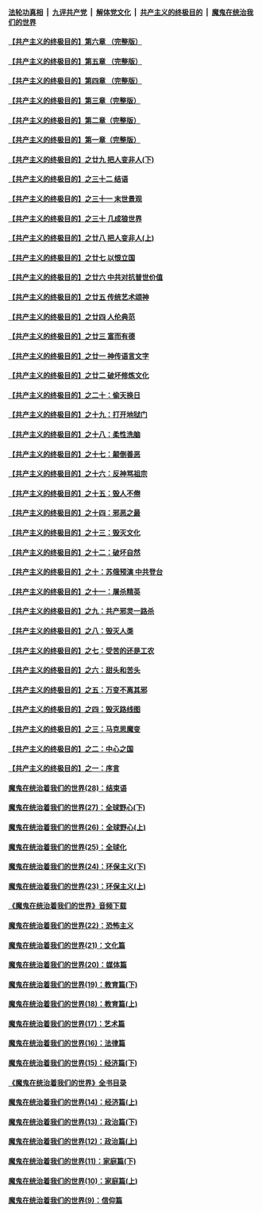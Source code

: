 

####  [法轮功真相](../../../../basic/blob/master/README.md?t=03312330) &nbsp;|&nbsp; [九评共产党](../../../../9ping.md/blob/master/README.md?t=03312330) &nbsp;|&nbsp; [解体党文化](../../../../jtdwh.md/blob/master/README.md?t=03312330)  &nbsp;|&nbsp; [共产主义的终极目的](../../../../gczydzjmd.md/blob/master/README.md?t=03312330) &nbsp;|&nbsp; [魔鬼在统治我们的世界](../../../../mgztzwmdsj.md/blob/master/README.md?t=03312330) 

#### [【共产主义的终极目的】第六章 （完整版）](../pages/nsc422/n11428913.md?t=03312330) 

#### [【共产主义的终极目的】第五章 （完整版）](../pages/nsc422/n11428912.md?t=03312330) 

#### [【共产主义的终极目的】第四章 （完整版）](../pages/nsc422/n11428907.md?t=03312330) 

#### [【共产主义的终极目的】第三章（完整版）](../pages/nsc422/n11428848.md?t=03312330) 

#### [【共产主义的终极目的】第二章（完整版）](../pages/nsc422/n11428831.md?t=03312330) 

#### [【共产主义的终极目的】第一章（完整版）](../pages/nsc422/n11417651.md?t=03312330) 

#### [【共产主义的终极目的】之廿九 把人变非人(下)](../pages/nsc422/n11344140.md?t=03312330) 

#### [【共产主义的终极目的】之三十二 结语](../pages/nsc422/n11360535.md?t=03312330) 

#### [【共产主义的终极目的】之三十一 末世景观](../pages/nsc422/n11351129.md?t=03312330) 

#### [【共产主义的终极目的】之三十 几成狼世界](../pages/nsc422/n11348280.md?t=03312330) 

#### [【共产主义的终极目的】之廿八 把人变非人(上)](../pages/nsc422/n11340492.md?t=03312330) 

#### [【共产主义的终极目的】之廿七 以恨立国](../pages/nsc422/n11336944.md?t=03312330) 

#### [【共产主义的终极目的】之廿六 中共对抗普世价值](../pages/nsc422/n11324785.md?t=03312330) 

#### [【共产主义的终极目的】之廿五 传统艺术颂神](../pages/nsc422/n11296396.md?t=03312330) 

#### [【共产主义的终极目的】之廿四 人伦典范](../pages/nsc422/n11296397.md?t=03312330) 

#### [【共产主义的终极目的】之廿三 富而有德](../pages/nsc422/n11283598.md?t=03312330) 

#### [【共产主义的终极目的】之廿一 神传语言文字](../pages/nsc422/n11263265.md?t=03312330) 

#### [【共产主义的终极目的】之廿二 破坏修炼文化](../pages/nsc422/n11245728.md?t=03312330) 

#### [【共产主义的终极目的】之二十：偷天换日](../pages/nsc422/n11238846.md?t=03312330) 

#### [【共产主义的终极目的】之十九：打开地狱门](../pages/nsc422/n11206376.md?t=03312330) 

#### [【共产主义的终极目的】之十八：柔性洗脑](../pages/nsc422/n11199994.md?t=03312330) 

#### [【共产主义的终极目的】之十七：颠倒善恶](../pages/nsc422/n11179782.md?t=03312330) 

#### [【共产主义的终极目的】之十六：反神骂祖宗](../pages/nsc422/n11166798.md?t=03312330) 

#### [【共产主义的终极目的】之十五：毁人不倦](../pages/nsc422/n11166792.md?t=03312330) 

#### [【共产主义的终极目的】之十四：邪恶之最](../pages/nsc422/n11150249.md?t=03312330) 

#### [【共产主义的终极目的】之十三：毁灭文化](../pages/nsc422/n11135227.md?t=03312330) 

#### [【共产主义的终极目的】之十二：破坏自然](../pages/nsc422/n11135214.md?t=03312330) 

#### [【共产主义的终极目的】之十：苏俄预演 中共登台](../pages/nsc422/n11118424.md?t=03312330) 

#### [【共产主义的终极目的】之十一：屠杀精英](../pages/nsc422/n11118442.md?t=03312330) 

#### [【共产主义的终极目的】之九：共产邪灵一路杀](../pages/nsc422/n11114139.md?t=03312330) 

#### [【共产主义的终极目的】之八：毁灭人类](../pages/nsc422/n11108503.md?t=03312330) 

#### [【共产主义的终极目的】之七：受苦的还是工农](../pages/nsc422/n11101809.md?t=03312330) 

#### [【共产主义的终极目的】之六：甜头和苦头](../pages/nsc422/n11096971.md?t=03312330) 

#### [【共产主义的终极目的】之五：万变不离其邪](../pages/nsc422/n11091285.md?t=03312330) 

#### [【共产主义的终极目的】之四：毁灭路线图](../pages/nsc422/n11086284.md?t=03312330) 

#### [【共产主义的终极目的】之三：马克思魔变](../pages/nsc422/n11061941.md?t=03312330) 

#### [【共产主义的终极目的】之二：中心之国](../pages/nsc422/n11047728.md?t=03312330) 

#### [【共产主义的终极目的】之一：序言](../pages/nsc422/n11086077.md?t=03312330) 

#### [魔鬼在统治着我们的世界(28)：结束语](../pages/nsc422/n10936246.md?t=03312330) 

#### [魔鬼在统治着我们的世界(27)：全球野心(下)](../pages/nsc422/n10928319.md?t=03312330) 

#### [魔鬼在统治着我们的世界(26)：全球野心(上)](../pages/nsc422/n10900318.md?t=03312330) 

#### [魔鬼在统治着我们的世界(25)：全球化](../pages/nsc422/n10788205.md?t=03312330) 

#### [魔鬼在统治着我们的世界(24)：环保主义(下)](../pages/nsc422/n10695307.md?t=03312330) 

#### [魔鬼在统治着我们的世界(23)：环保主义(上)](../pages/nsc422/n10688613.md?t=03312330) 

#### [《魔鬼在统治着我们的世界》音频下载](../pages/nsc422/n10635553.md?t=03312330) 

#### [魔鬼在统治着我们的世界(22)：恐怖主义](../pages/nsc422/n10614727.md?t=03312330) 

#### [魔鬼在统治着我们的世界(21)：文化篇](../pages/nsc422/n10597706.md?t=03312330) 

#### [魔鬼在统治着我们的世界(20)：媒体篇](../pages/nsc422/n10586579.md?t=03312330) 

#### [魔鬼在统治着我们的世界(19)：教育篇(下)](../pages/nsc422/n10564808.md?t=03312330) 

#### [魔鬼在统治着我们的世界(18)：教育篇(上)](../pages/nsc422/n10526970.md?t=03312330) 

#### [魔鬼在统治着我们的世界(17)：艺术篇](../pages/nsc422/n10499093.md?t=03312330) 

#### [魔鬼在统治着我们的世界(16)：法律篇](../pages/nsc422/n10485969.md?t=03312330) 

#### [魔鬼在统治着我们的世界(15)：经济篇(下)](../pages/nsc422/n10469975.md?t=03312330) 

#### [《魔鬼在统治着我们的世界》全书目录](../pages/nsc422/n10464261.md?t=03312330) 

#### [魔鬼在统治着我们的世界(14)：经济篇(上)](../pages/nsc422/n10457370.md?t=03312330) 

#### [魔鬼在统治着我们的世界(13)：政治篇(下)](../pages/nsc422/n10448270.md?t=03312330) 

#### [魔鬼在统治着我们的世界(12)：政治篇(上)](../pages/nsc422/n10444576.md?t=03312330) 

#### [魔鬼在统治着我们的世界(11)：家庭篇(下)](../pages/nsc422/n10440961.md?t=03312330) 

#### [魔鬼在统治着我们的世界(10)：家庭篇(上)](../pages/nsc422/n10435448.md?t=03312330) 

#### [魔鬼在统治着我们的世界(9)：信仰篇](../pages/nsc422/n10432159.md?t=03312330) 

